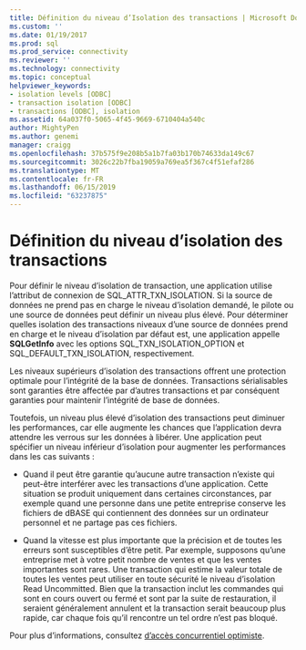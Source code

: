 ```yaml
---
title: Définition du niveau d’Isolation des transactions | Microsoft Docs
ms.custom: ''
ms.date: 01/19/2017
ms.prod: sql
ms.prod_service: connectivity
ms.reviewer: ''
ms.technology: connectivity
ms.topic: conceptual
helpviewer_keywords:
- isolation levels [ODBC]
- transaction isolation [ODBC]
- transactions [ODBC], isolation
ms.assetid: 64a037f0-5065-4f45-9669-6710404a540c
author: MightyPen
ms.author: genemi
manager: craigg
ms.openlocfilehash: 37b575f9e208b5a1b7fa03b170b74633da149c67
ms.sourcegitcommit: 3026c22b7fba19059a769ea5f367c4f51efaf286
ms.translationtype: MT
ms.contentlocale: fr-FR
ms.lasthandoff: 06/15/2019
ms.locfileid: "63237875"
---
```

# <a name="setting-the-transaction-isolation-level"></a>Définition du niveau d’isolation des transactions
Pour définir le niveau d’isolation de transaction, une application utilise l’attribut de connexion de SQL_ATTR_TXN_ISOLATION. Si la source de données ne prend pas en charge le niveau d’isolation demandé, le pilote ou une source de données peut définir un niveau plus élevé. Pour déterminer quelles isolation des transactions niveaux d’une source de données prend en charge et le niveau d’isolation par défaut est, une application appelle **SQLGetInfo** avec les options SQL_TXN_ISOLATION_OPTION et SQL_DEFAULT_TXN_ISOLATION, respectivement.  
  
 Les niveaux supérieurs d’isolation des transactions offrent une protection optimale pour l’intégrité de la base de données. Transactions sérialisables sont garanties être affectée par d’autres transactions et par conséquent garanties pour maintenir l’intégrité de base de données.  
  
 Toutefois, un niveau plus élevé d’isolation des transactions peut diminuer les performances, car elle augmente les chances que l’application devra attendre les verrous sur les données à libérer. Une application peut spécifier un niveau inférieur d’isolation pour augmenter les performances dans les cas suivants :  
  
-   Quand il peut être garantie qu’aucune autre transaction n’existe qui peut-être interférer avec les transactions d’une application. Cette situation se produit uniquement dans certaines circonstances, par exemple quand une personne dans une petite entreprise conserve les fichiers de dBASE qui contiennent des données sur un ordinateur personnel et ne partage pas ces fichiers.  
  
-   Quand la vitesse est plus importante que la précision et de toutes les erreurs sont susceptibles d’être petit. Par exemple, supposons qu’une entreprise met à votre petit nombre de ventes et que les ventes importantes sont rares. Une transaction qui estime la valeur totale de toutes les ventes peut utiliser en toute sécurité le niveau d’isolation Read Uncommitted. Bien que la transaction inclut les commandes qui sont en cours ouvert ou fermé et sont par la suite de restauration, il seraient généralement annulent et la transaction serait beaucoup plus rapide, car chaque fois qu’il rencontre un tel ordre n’est pas bloqué.  
  
 Pour plus d’informations, consultez [d’accès concurrentiel optimiste](../../../odbc/reference/develop-app/optimistic-concurrency.md).
